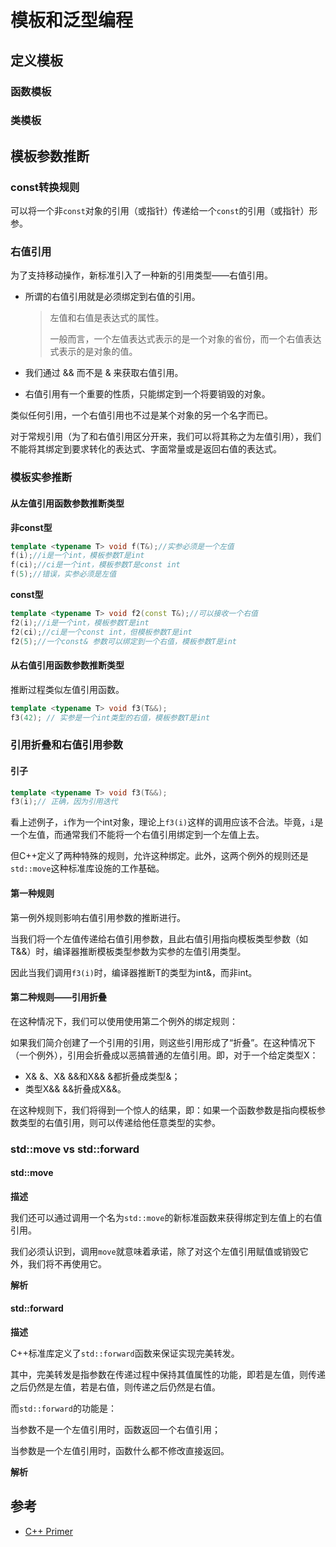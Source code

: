 # 模板和泛型编程

## 定义模板

### 函数模板

### 类模板

## 模板参数推断

### const转换规则

可以将一个非`const`对象的引用（或指针）传递给一个`const`的引用（或指针）形参。

### 右值引用

为了支持移动操作，新标准引入了一种新的引用类型——右值引用。

- 所谓的右值引用就是必须绑定到右值的引用。

  > 左值和右值是表达式的属性。
  >
  > 一般而言，一个左值表达式表示的是一个对象的省份，而一个右值表达式表示的是对象的值。

- 我们通过 && 而不是 & 来获取右值引用。

- 右值引用有一个重要的性质，只能绑定到一个将要销毁的对象。

类似任何引用，一个右值引用也不过是某个对象的另一个名字而已。

对于常规引用（为了和右值引用区分开来，我们可以将其称之为左值引用），我们不能将其绑定到要求转化的表达式、字面常量或是返回右值的表达式。

### 模板实参推断

#### 从左值引用函数参数推断类型

**非const型**

``` c++
template <typename T> void f(T&);//实参必须是一个左值
f(i);//i是一个int，模板参数T是int
f(ci);//ci是一个int，模板参数T是const int
f(5);//错误，实参必须是左值
```

**const型**

``` c++
template <typename T> void f2(const T&);//可以接收一个右值
f2(i);//i是一个int，模板参数T是int
f2(ci);//ci是一个const int，但模板参数T是int
f2(5);//一个const& 参数可以绑定到一个右值，模板参数T是int
```

#### 从右值引用函数参数推断类型

推断过程类似左值引用函数。

``` c++
template <typename T> void f3(T&&);
f3(42); // 实参是一个int类型的右值，模板参数T是int
```

### 引用折叠和右值引用参数

#### 引子

``` c++
template <typename T> void f3(T&&);
f3(i);// 正确，因为引用迭代
```

看上述例子，`i`作为一个int对象，理论上`f3(i)`这样的调用应该不合法。毕竟，`i`是一个左值，而通常我们不能将一个右值引用绑定到一个左值上去。

但C++定义了两种特殊的规则，允许这种绑定。此外，这两个例外的规则还是`std::move`这种标准库设施的工作基础。

#### 第一种规则

第一例外规则影响右值引用参数的推断进行。

当我们将一个左值传递给右值引用参数，且此右值引用指向模板类型参数（如T&&）时，编译器推断模板类型参数为实参的左值引用类型。

因此当我们调用`f3(i)`时，编译器推断T的类型为int&，而非int。

#### 第二种规则——引用折叠

在这种情况下，我们可以使用使用第二个例外的绑定规则：

如果我们简介创建了一个引用的引用，则这些引用形成了“折叠”。在这种情况下（一个例外），引用会折叠成以恶搞普通的左值引用。即，对于一个给定类型X：

+ X& &、X& &&和X&& &都折叠成类型&；
+ 类型X&& &&折叠成X&&。

在这种规则下，我们将得到一个惊人的结果，即：如果一个函数参数是指向模板参数类型的右值引用，则可以传递给他任意类型的实参。

### std::move vs std::forward

#### std::move

**描述**

我们还可以通过调用一个名为`std::move`的新标准函数来获得绑定到左值上的右值引用。

我们必须认识到，调用`move`就意味着承诺，除了对这个左值引用赋值或销毁它外，我们将不再使用它。

**解析**

#### std::forward

**描述**

C++标准库定义了`std::forward`函数来保证实现完美转发。

其中，完美转发是指参数在传递过程中保持其值属性的功能，即若是左值，则传递之后仍然是左值，若是右值，则传递之后仍然是右值。

而`std::forward`的功能是：

当参数不是一个左值引用时，函数返回一个右值引用；

当参数是一个左值引用时，函数什么都不修改直接返回。

**解析**



## 参考

+ [C++ Primer]()
